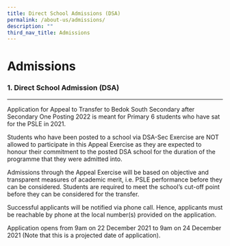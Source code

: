 ```yaml
---
title: Direct School Admissions (DSA)
permalink: /about-us/admissions/
description: ""
third_nav_title: Admissions
---
```

Admissions
==========

### 1. Direct School Admission (DSA)
------------------------------------------------------

Application for Appeal to Transfer to Bedok South Secondary after Secondary One Posting 2022 is meant for Primary 6 students who have sat for the PSLE in 2021.

  

Students who have been posted to a school via DSA-Sec Exercise are NOT allowed to participate in this Appeal Exercise as they are expected to honour their commitment to the posted DSA school for the duration of the programme that they were admitted into.   

  

Admissions through the Appeal Exercise will be based on objective and transparent measures of academic merit, i.e. PSLE performance before they can be considered. Students are required to meet the school’s cut-off point before they can be considered for the transfer.   

  

Successful applicants will be notified via phone call. Hence, applicants must be reachable by phone at the local number(s) provided on the application.   

  

Application opens from 9am on 22 December 2021 to 9am on 24 December 2021 (Note that this is a projected date of application).